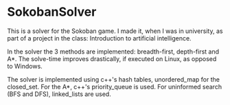 # SokobanSolver
This is a solver for the Sokoban game.
I made it, when I was in university, as part of a project in the class: Introduction to artificial intelligence.

In the solver the 3 methods are implemented: breadth-first, depth-first and A*.
The solve-time improves drastically, if executed on Linux, as opposed to Windows.

The solver is implemented using c++'s hash tables, unordered_map for the closed_set. For the A*, c++'s priority_queue is used. For uninformed search (BFS and DFS), linked_lists are used. 
